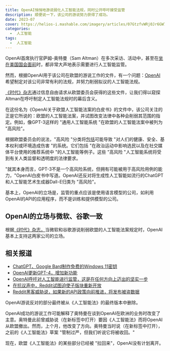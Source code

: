 ```yaml
---
title: OpenAI悄悄地游说弱化人工智能法规，同时公开呼吁接受监管    
description: 顺便说一下，该公司的游说努力获得了成功。
date: 2023-07
cover: https://helios-i.mashable.com/imagery/articles/07GtzfvWRj0Jr6GW7B2JYwY/hero-image.fill.size_1248x702.v1687283590.jpg
categories:
  -  人工智能
tags:
  -  人工智能
---  
```


OpenAI首席执行官萨姆-奥特曼（Sam Altman）在多次采访、活动中，甚至在[坐在美国国会面前](https://mashable.com/article/openai-ai-regulation)时，都非常大声地表示需要进行人工智能监管。

然而，根据OpenAI用于该公司在欧盟的游说工作的文件，有一个问题：[OpenAI](https://mashable.com/category/openai)希望制定对该公司非常有利的法规，并努力削弱拟议的人工智能法规。

[《时代》杂志](https://time.com/6288245/openai-eu-lobbying-ai-act/)通过信息自由请求从欧盟委员会获得的这些文件，让我们得以窥探AItman在呼吁制定人工智能法规时的幕后含义。

在这份名为《OpenAI关于欧盟人工智能法案的白皮书》的文件中，该公司关注的正是它所说的：欧盟的人工智能法案，并试图改变法律中各种会削弱其范围的指定。例如，像GPT-3这样的 "通用人工智能系统 "在欧盟的人工智能法案中被列为 "高风险"。  

根据欧盟委员会的说法，"高风险 "分类将[包括](https://www.europarl.europa.eu/news/en/press-room/20230505IPR84904/ai-act-a-step-closer-to-the-first-rules-on-artificial-intelligence)可能导致 "对人们的健康、安全、基本权利或环境造成伤害 "的系统。它们包括 "在政治运动中影响选民以及在社交媒体平台使用的推荐系统中 "的人工智能等例子。这些 "高风险 "人工智能系统将受到有关人类监督和透明度的法律要求。  

"就其本身而言，GPT-3不是一个高风险系统，但拥有可能被用于高风险用例的能力，"OpenAI白皮书中写道。OpenAI还反对将生成性人工智能如流行的ChatGPT和人工智能艺术生成器Dall-E归类为 "高风险"。

基本上，OpenAI的立场是，监管的重点应该是使用语言模型的公司，如利用OpenAI的API的应用程序，而不是训练和提供模型的公司。

## OpenAI的立场与微软、谷歌一致  

根据[《时代》杂志，](https://time.com/6273694/ai-regulation-europe/)当微软和谷歌游说削弱欧盟的人工智能法案规定时，OpenAI基本上支持这两家公司的立场。 

##  相关报道  

- [ChatGPT、Google Bard制作免费的Windows 11密钥](https://mashable.com/article/chatgpt-bard-giving-free-windows-11-keys)  
- [OpenAI更新GPT-4，增加新功能](https://mashable.com/article/openai-chatgpt-gpt-4-function-calling-update)  
- [OpenAI呼吁对人工智能进行监管，这是在任何方向上迈出的坚实一步](https://mashable.com/article/openai-ai-regulation)  
- [在抗议声中，Reddit试图迫使子版块重新开放 ](https://mashable.com/article/reddit-pressures-mods-reopen-subreddits-api-blackout-protest) 
- [Reddit黑客威胁说，如果新的API政策向前推进，将发布被盗数据 ](https://mashable.com/article/reddit-blackcat-ransomware-demands-api-pricing)

OpenAI游说反对的部分最终被从《人工智能法》的最终版本中删除。 

OpenAI成功的游说工作可能解释了奥特曼在谈到OpenAI在欧洲的业务时改变了主意。奥特曼此前曾威胁说（在新标签中打开）要因《人工智能法》而将OpenAI从欧盟撤出。然而，上个月，他改变了方向。奥特曼当时说（在新标签中打开），之前的《人工智能法》草案 "管制过严，但我们听说它将被收回。"

现在，欧盟《人工智能法》的某些部分已经被 "拉回来"，OpenAI没有计划离开。
